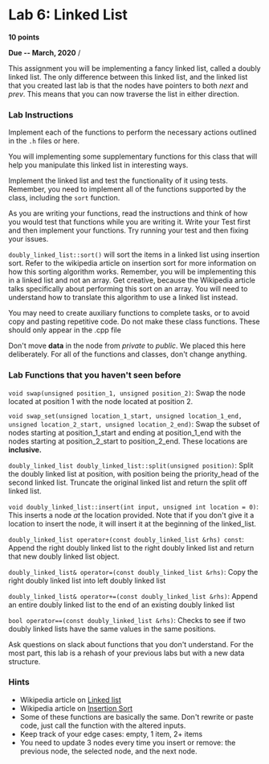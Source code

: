 # Lab 6: Linked List #
**10 points**

**Due -- March, 2020** /

This assignment you will be implementing a fancy linked list, called a doubly linked list. The only difference between this linked list, and the linked list that you created last lab is that the nodes have pointers to both *next* and *prev*. This means that you can now traverse the list in either direction.

### Lab Instructions
Implement each of the functions to perform the necessary actions outlined in the `.h` files or here.

You will implementing some supplementary functions for this class that will help you manipulate this linked list in interesting ways.

Implement the linked list and test the functionality of it using tests. Remember, you need to implement all of the functions supported by the class, including the `sort` function.

As you are writing your functions, read the instructions and think of how you would test that functions while you are writing it. Write your Test first and then implement your functions. Try running your test and then fixing your issues.  

`doubly_linked_list::sort()` will sort the items in a linked list using insertion sort. Refer to the wikipedia article on insertion sort for more information on how this sorting algorithm works. Remember, you will be implementing this in a linked list and not an array. Get creative, because the Wikipedia article talks specifically about performing this sort on an array. You will need to understand how to translate this algorithm to use a linked list instead.

You may need to create auxiliary functions to complete tasks, or to avoid copy and pasting repetitive code. Do not make these class functions. These should only appear in the .cpp file

Don't move **data** in the node from *private* to *public*. We placed this here deliberately. For all of the functions and classes, don't change anything.

### Lab Functions that you haven't seen before
`void swap(unsigned position_1, unsigned position_2)`: Swap the node located at position 1 with the node located at position 2.
 
`void swap_set(unsigned location_1_start, unsigned location_1_end, unsigned location_2_start, unsigned location_2_end)`: Swap the subset of nodes starting at position_1_start and ending at position_1_end with the nodes starting at position_2_start to position_2_end. These locations are **inclusive.**

`doubly_linked_list doubly_linked_list::split(unsigned position)`: Split the doubly linked list at position, with position being the priority_head of the second linked list. Truncate the original linked list and return the split off linked list.

`void doubly_linked_list::insert(int input, unsigned int location = 0)`: This inserts a node *at* the location provided. Note that if you don't give it a location to insert the node, it will insert it at the beginning of the linked_list.

`doubly_linked_list operator+(const doubly_linked_list &rhs) const`: Append the right doubly linked list to the right doubly linked list and return that new doubly linked list object.

`doubly_linked_list& operator=(const doubly_linked_list &rhs)`: Copy the right doubly linked list into left doubly linked list

`doubly_linked_list& operator+=(const doubly_linked_list &rhs)`: Append an entire doubly linked list to the end of an existing doubly linked list

`bool operator==(const doubly_linked_list &rhs)`: Checks to see if two doubly linked lists have the same values in the same positions. 

Ask questions on slack about functions that you don't understand. For the most part, this lab is a rehash of your previous labs but with a new data structure.

### Hints ###
- Wikipedia article on [Linked list](https://en.wikipedia.org/wiki/Linked_list)
- Wikipedia article on [Insertion Sort](https://en.wikipedia.org/wiki/Insertion_sort)
- Some of these functions are basically the same. Don't rewrite or paste code, just call the function with the altered inputs.
- Keep track of your edge cases: empty, 1 item, 2+ items
- You need to update 3 nodes every time you insert or remove: the previous node, the selected node, and the next node.